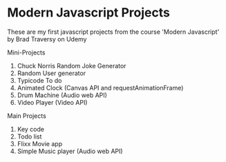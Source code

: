 # Modern Javascript Projects
These are my first javascript projects from the course 'Modern Javascript' by Brad Traversy on Udemy

Mini-Projects
1. Chuck Norris Random Joke Generator 
2. Random User generator
3. Typicode To do
4. Animated Clock (Canvas API and requestAnimationFrame)
5. Drum Machine (Audio web API)
6. Video Player (Video API)


Main Projects
1. Key code
2. Todo list
3. Flixx Movie app
4. Simple Music player (Audio web API)
